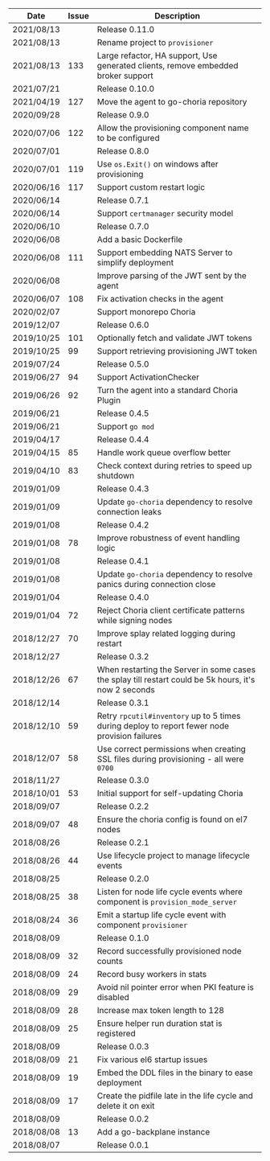 |Date      |Issue |Description                                                                                              |
|----------|------|---------------------------------------------------------------------------------------------------------|
|2021/08/13|      |Release 0.11.0                                                                                           |
|2021/08/13|      |Rename project to `provisioner`                                                                          |
|2021/08/13|133   |Large refactor, HA support, Use generated clients, remove embedded broker support                        |
|2021/07/21|      |Release 0.10.0                                                                                           |
|2021/04/19|127   |Move the agent to go-choria repository                                                                   |
|2020/09/28|      |Release 0.9.0                                                                                            |
|2020/07/06|122   |Allow the provisioning component name to be configured                                                   |
|2020/07/01|      |Release 0.8.0                                                                                            |
|2020/07/01|119   |Use `os.Exit()` on windows after provisioning                                                            |
|2020/06/16|117   |Support custom restart logic                                                                             |
|2020/06/14|      |Release 0.7.1                                                                                            |
|2020/06/14|      |Support `certmanager` security model                                                                     |
|2020/06/10|      |Release 0.7.0                                                                                            |
|2020/06/08|      |Add a basic Dockerfile                                                                                   |
|2020/06/08|111   |Support embedding NATS Server to simplify deployment                                                     |
|2020/06/08|      |Improve parsing of the JWT sent by the agent                                                             |
|2020/06/07|108   |Fix activation checks in the agent                                                                       |
|2020/02/07|      |Support monorepo Choria                                                                                  |
|2019/12/07|      |Release 0.6.0                                                                                            |
|2019/10/25|101   |Optionally fetch and validate JWT tokens                                                                 |
|2019/10/25|99    |Support retrieving provisioning JWT token                                                                |
|2019/07/24|      |Release 0.5.0                                                                                            |
|2019/06/27|94    |Support ActivationChecker                                                                                |
|2019/06/26|92    |Turn the agent into a standard Choria Plugin                                                             |
|2019/06/21|      |Release 0.4.5                                                                                            |
|2019/06/21|      |Support `go mod`                                                                                         |
|2019/04/17|      |Release 0.4.4                                                                                            |
|2019/04/15|85    |Handle work queue overflow better                                                                        |
|2019/04/10|83    |Check context during retries to speed up shutdown                                                        |
|2019/01/09|      |Release 0.4.3                                                                                            |
|2019/01/09|      |Update `go-choria` dependency to resolve connection leaks                                                |
|2019/01/08|      |Release 0.4.2                                                                                            |
|2019/01/08|78    |Improve robustness of event handling logic                                                               |
|2019/01/08|      |Release 0.4.1                                                                                            |
|2019/01/08|      |Update `go-choria` dependency to resolve panics during connection close                                  |
|2019/01/04|      |Release 0.4.0                                                                                            |
|2019/01/04|72    |Reject Choria client certificate patterns while signing nodes                                            |
|2018/12/27|70    |Improve splay related logging during restart                                                             |
|2018/12/27|      |Release 0.3.2                                                                                            |
|2018/12/26|67    |When restarting the Server in some cases the splay till restart could be 5k hours, it's now 2 seconds    |
|2018/12/14|      |Release 0.3.1                                                                                            |
|2018/12/10|59    |Retry `rpcutil#inventory` up to 5 times during deploy to report fewer node provision failures            |
|2018/12/07|58    |Use correct permissions when creating SSL files during provisioning - all were `0700`                    |
|2018/11/27|      |Release 0.3.0                                                                                            |
|2018/10/01|53    |Initial support for self-updating Choria                                                                 |
|2018/09/07|      |Release 0.2.2                                                                                            |
|2018/09/07|48    |Ensure the choria config is found on el7 nodes                                                           |
|2018/08/26|      |Release 0.2.1                                                                                            |
|2018/08/26|44    |Use lifecycle project to manage lifecycle events                                                         |
|2018/08/25|      |Release 0.2.0                                                                                            |
|2018/08/25|38    |Listen for node life cycle events where component is `provision_mode_server`                             |
|2018/08/24|36    |Emit a startup life cycle event with component `provisioner`                                             |
|2018/08/09|      |Release 0.1.0                                                                                            |
|2018/08/09|32    |Record successfully provisioned node counts                                                              |
|2018/08/09|24    |Record busy workers in stats                                                                             |
|2018/08/09|29    |Avoid nil pointer error when PKI feature is disabled                                                     |
|2018/08/09|28    |Increase max token length to 128                                                                         |
|2018/08/09|25    |Ensure helper run duration stat is registered                                                            |
|2018/08/09|      |Release 0.0.3                                                                                            |
|2018/08/09|21    |Fix various el6 startup issues                                                                           |
|2018/08/09|19    |Embed the DDL files in the binary to ease deployment                                                     |
|2018/08/09|17    |Create the pidfile late in the life cycle and delete it on exit                                          |
|2018/08/09|      |Release 0.0.2                                                                                            |
|2018/08/08|13    |Add a go-backplane instance                                                                              |
|2018/08/07|      |Release 0.0.1                                                                                            |
